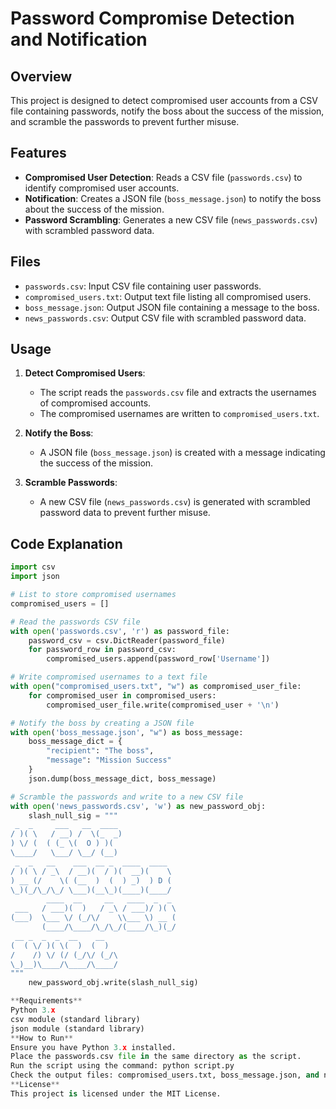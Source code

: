 # Password Compromise Detection and Notification

## Overview
This project is designed to detect compromised user accounts from a CSV file containing passwords, notify the boss about the success of the mission, and scramble the passwords to prevent further misuse.

## Features
- **Compromised User Detection**: Reads a CSV file (`passwords.csv`) to identify compromised user accounts.
- **Notification**: Creates a JSON file (`boss_message.json`) to notify the boss about the success of the mission.
- **Password Scrambling**: Generates a new CSV file (`news_passwords.csv`) with scrambled password data.

## Files
- `passwords.csv`: Input CSV file containing user passwords.
- `compromised_users.txt`: Output text file listing all compromised users.
- `boss_message.json`: Output JSON file containing a message to the boss.
- `news_passwords.csv`: Output CSV file with scrambled password data.

## Usage
1. **Detect Compromised Users**:
   - The script reads the `passwords.csv` file and extracts the usernames of compromised accounts.
   - The compromised usernames are written to `compromised_users.txt`.

2. **Notify the Boss**:
   - A JSON file (`boss_message.json`) is created with a message indicating the success of the mission.

3. **Scramble Passwords**:
   - A new CSV file (`news_passwords.csv`) is generated with scrambled password data to prevent further misuse.

## Code Explanation
```python
import csv
import json

# List to store compromised usernames
compromised_users = []

# Read the passwords CSV file
with open('passwords.csv', 'r') as password_file:
    password_csv = csv.DictReader(password_file)
    for password_row in password_csv:
        compromised_users.append(password_row['Username'])

# Write compromised usernames to a text file
with open("compromised_users.txt", "w") as compromised_user_file:
    for compromised_user in compromised_users:
        compromised_user_file.write(compromised_user + '\n')

# Notify the boss by creating a JSON file
with open('boss_message.json', "w") as boss_message:
    boss_message_dict = {
        "recipient": "The boss",
        "message": "Mission Success"
    }
    json.dump(boss_message_dict, boss_message)

# Scramble the passwords and write to a new CSV file
with open('news_passwords.csv', 'w') as new_password_obj:
    slash_null_sig = """
 _  _     ___   __  ____             
/ )( \   / __) /  \(_  _)            
) \/ (  ( (_ \(  O ) )(              
\____/   \___/ \__/ (__)             
 _  _   __    ___  __ _  ____  ____  
/ )( \ / _\  / __)(  / )(  __)(    \ 
) __ (/    \( (__  )  (  ) _)  ) D ( 
\_)(_/\_/\_/ \___)(__\_)(____)(____/ 
        ____  __     __   ____  _  _ 
 ___   / ___)(  )   / _\ / ___)/ )( \
(___)  \___ \/ (_/\/    \\___ \) __ (
       (____/\____/\_/\_/(____/\_)(_/
 __ _  _  _  __    __                
(  ( \/ )( \(  )  (  )               
/    /) \/ (/ (_/\/ (_/\             
\_)__)\____/\____/\____/
"""
    new_password_obj.write(slash_null_sig)

**Requirements**
Python 3.x
csv module (standard library)
json module (standard library)
**How to Run**
Ensure you have Python 3.x installed.
Place the passwords.csv file in the same directory as the script.
Run the script using the command: python script.py
Check the output files: compromised_users.txt, boss_message.json, and news_passwords.csv.
**License**
This project is licensed under the MIT License.

```
